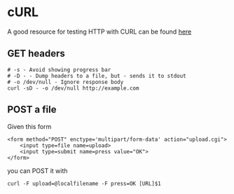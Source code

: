 # cURL #

A good resource for testing HTTP with CURL can be found [here](http://curl.haxx.se/docs/httpscripting.html)

## GET headers ##

```
# -s - Avoid showing progress bar
# -D - - Dump headers to a file, but - sends it to stdout
# -o /dev/null - Ignore response body
curl -sD - -o /dev/null http://example.com
```

## POST a file ##

Given this form

    <form method="POST" enctype='multipart/form-data' action="upload.cgi">
    	<input type=file name=upload>
    	<input type=submit name=press value="OK">
    </form>

you can POST it with

    curl -F upload=@localfilename -F press=OK [URL]$1
